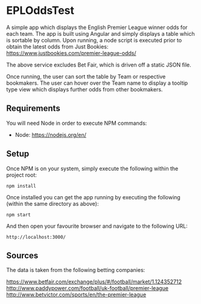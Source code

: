 # EPLOddsTest

A simple app which displays the English Premier League winner odds for each team.
The app is built using Angular and simply displays a table which is sortable by column.
Upon running, a node script is executed prior to obtain the latest odds from Just Bookies:
https://www.justbookies.com/premier-league-odds/

The above service excludes Bet Fair, which is driven off a static JSON file.

Once running, the user can sort the table by Team or respective bookmakers.
The user can hover over the Team name to display a tooltip type view which displays further odds from other bookmakers. 

## Requirements

You will need Node in order to execute NPM commands:

- Node: https://nodejs.org/en/

## Setup

Once NPM is on your system, simply  execute the following within the project root:

```
npm install
```

Once installed you can get the app running by executing the following (within the same directory as above):

```
npm start
```

And then open your favourite browser and navigate to the following URL:

```
http://localhost:3000/
```

## Sources

The data is taken from the following betting companies:

https://www.betfair.com/exchange/plus/#/football/market/1.124352712
http://www.paddypower.com/football/uk-football/premier-league
http://www.betvictor.com/sports/en/the-premier-league